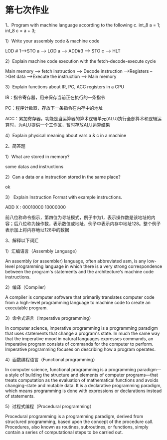 # 第七次作业  
1、Program with machine language according to the following c. int_8 a = 1;  int_8 c = a + 3; 

 1）Write your assembly code & machine code 
 
  LOD # 1–>STO a –> LOD a –> ADD#3 –> STO c –> HLT



 2）Explain machine code execution with the fetch-decode-execute cycle 
 
 Main memory –> fetch instruction –> Decode instruction –>Registers –>Get data –>Execute the instruction –> Main memory

 3）Explain functions about  IR, PC, ACC registers in a CPU 
 
 IR：指令寄存器，用来保存当前正在执行的一条指令
 

PC：程序计数器，存放下一条指令在内存中的地址


ACC：累加寄存器，功能是当运算器的算术逻辑单元(ALU)执行全部算术和逻辑运算时，为ALU提供一个工作区，暂时存放ALU运算结果

 4）Explain physical meaning about vars a & c in a machine


2、简答题 

1）What are stored in memory? 

some datas and instructions

2）Can a data or a instruction stored in the same place? 

ok

3） Explain Instruction Format with example instructions.

ADD X : 00010000 10000000

前八位称命令指示，第四位为寻址模式，例子中为1，表示操作数是该地址的内容；后八位称为操作数，表示数值或地址，例子中表示内存中地址128。整个例子表示加上将内存地址128中的数据

3、解释以下词汇 

1）汇编语言（Assembly Language） 

An assembly (or assembler) language, often abbreviated asm, is any low-level programming language in which there is a very strong correspondence between the program's statements and the architecture's machine code instructions.

2）编译（Compiler） 

A compiler is computer software that primarily translates computer code from a high-level programming language to machine code to create an executable program.

3）命令式语言（Imperative programming） 

In computer science, imperative programming is a programming paradigm that uses statements that change a program's state. In much the same way that the imperative mood in natural languages expresses commands, an imperative program consists of commands for the computer to perform. Imperative programming focuses on describing how a program operates.

4）函数编程语言（Functional programming） 

In computer science, functional programming is a programming paradigm—a style of building the structure and elements of computer programs—that treats computation as the evaluation of mathematical functions and avoids changing-state and mutable data. It is a declarative programming paradigm, which means programming is done with expressions or declarations instead of statements.

5）过程式编程（Procedural programming）

Procedural programming is a programming paradigm, derived from structured programming, based upon the concept of the procedure call. Procedures, also known as routines, subroutines, or functions, simply contain a series of computational steps to be carried out.